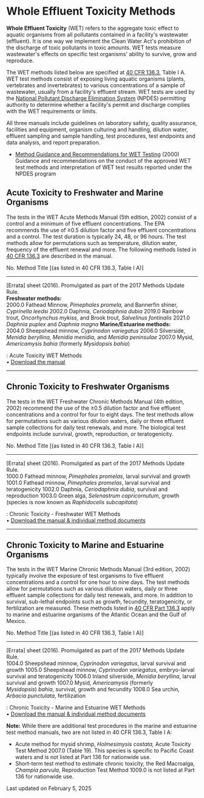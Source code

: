 # Whole Effluent Toxicity Methods

**Whole Effluent Toxicity** (WET) refers to the aggregate toxic effect to aquatic organisms from all pollutants contained in a facility's wastewater (effluent). It is one way we implement the Clean Water Act's prohibition of the discharge of toxic pollutants in toxic amounts. WET tests measure wastewater's effects on specific test organisms' ability to survive, grow and reproduce.

The WET methods listed below are specified at [40 CFR 136.3](https://www.ecfr.gov/current/title-40/chapter-I/subchapter-D/part-136#136.3), Table I A. WET test methods consist of exposing living aquatic organisms (plants, vertebrates and invertebrates) to various concentrations of a sample of wastewater, usually from a facility's effluent stream. WET tests are used by the [National Pollutant Discharge Elimination System](/npdes/permit-limits-whole-effluent-toxicity-wet) (NPDES) permitting authority to determine whether a facility's permit and discharge complies with the WET requirements or limits.

All three manuals include guidelines on laboratory safety, quality assurance, facilities and equipment, organism culturing and handling, dilution water, effluent sampling and sample handling, test procedures, test endpoints and data analysis, and report preparation.

-   [Method Guidance and Recommendations for WET Testing](/cwa-methods/other-support-documents-cwa-methods) (2000)
    Guidance and recommendations on the conduct of the approved WET test methods and interpretation of WET test results reported under the NPDES program

## Acute Toxicity to Freshwater and Marine Organisms

The tests in the WET Acute Methods Manual (5th edition, 2002) consist of a control and a minimum of five effluent concentrations. The EPA recommends the use of ≥0.5 dilution factor and five effluent concentrations and a control. The test duration is typically 24, 48, or 96 hours. The test methods allow for permutations such as temperature, dilution water, frequency of the effluent renewal and more. The following methods listed in [40 CFR 136.3](https://www.ecfr.gov/current/title-40/chapter-I/subchapter-D/part-136#136.3) are described in the manual.

  No.                                                                                       Method Title [(as listed in 40 CFR 136.3, Table I A)] 
  ----------------------------------------------------------------------------------------- ---------------------------------------------------------------------------------
  [Errata]  sheet (2016). Promulgated as part of the 2017 Methods Update Rule.   
  **Freshwater methods:**                                                                   
  2000.0                                                                                    Fathead Minnow, *Pimephales promela,* and Bannerfin shiner, *Cyprinella leedsi*
  2002.0                                                                                    Daphnia, *Ceriodaphnia dubia*
  2019.0                                                                                    Rainbow trout, *Oncorhynchus mykiss,* and Brook trout, *Salvelinus fontinalis*
  2021.0                                                                                    *Daphnia puplex* and *Daphnia magna*
  **Marine/Estuarine methods:**                                                             
  2004.0                                                                                    Sheepshead minnow, *Cyprinodon variegatus*
  2006.0                                                                                    Silverside, *Menidia beryllina,* *Menidia menidia,* and *Menidia peninsulae*
  2007.0                                                                                    Mysid, *Americamysis bahia* (formerly *Mysidopsis bahia*)

  : Acute Toxicity WET Methods\
  • [Download the manual](/cwa-methods/acute-toxicity-wet-methods)

------------------------------------------------------------------------

## Chronic Toxicity to Freshwater Organisms

The tests in the WET Freshwater Chronic Methods Manual (4th edition, 2002) recommend the use of the ≥0.5 dilution factor and five effluent concentrations and a control for four to eight days. The test methods allow for permutations such as various dilution waters, daily or three effluent sample collections for daily test renewals, and more. The biological test endpoints include survival, growth, reproduction, or teratogenicity.

  No.                                                                                       Method Title [(as listed in 40 CFR 136.3, Table I A)] 
  ----------------------------------------------------------------------------------------- ------------------------------------------------------------------------------------------------------
  [Errata]  sheet (2016). Promulgated as part of the 2017 Methods Update Rule.   
  1000.0                                                                                    Fathead minnow, *Pimephales promelas*, larval survival and growth
  1001.0                                                                                    Fathead minnow, *Pimephales promelas*, larval survival and teratogenicity
  1002.0                                                                                    Daphnia, *Ceriodaphnia dubia*, survival and reproduction
  1003.0                                                                                    Green alga, *Selenastrum capricornutum*, growth (species is now known as *Raphidocelis subcapitata*)

  : Chronic Toxicity - Freshwater WET Methods\
  • [Download the manual & individual method
  documents](/cwa-methods/chronic-toxicity-freshwater-wet-methods)

------------------------------------------------------------------------

## Chronic Toxicity to Marine and Estuarine Organisms

The tests in the WET Marine Chronic Methods Manual (3rd edition, 2002) typically involve the exposure of test organisms to five effluent concentrations and a control for one hour to nine days. The test methods allow for permutations such as various dilution waters, daily or three effluent sample collections for daily test renewals, and more. In addition to survival, sub-lethal endpoints such as growth, fecundity, teratogenicity, or fertilization are measured. These methods listed in [40 CFR Part 136.3](https://www.ecfr.gov/current/title-40/chapter-I/subchapter-D/part-136#136.3) apply to marine and estuarine organisms of the Atlantic Ocean and the Gulf of Mexico.

  No.                                                                                       Method Title [(as listed in 40 CFR 136.3, Table I A)] 
  ----------------------------------------------------------------------------------------- ---------------------------------------------------------------------------------------
  [Errata]  sheet (2016). Promulgated as part of the 2017 Methods Update Rule.   
  1004.0                                                                                    Sheepshead minnow, *Cyprinodon variegatus*, larval survival and growth
  1005.0                                                                                    Sheepshead minnow, *Cyprinodon variegatus*, embryo-larval survival and teratogenicity
  1006.0                                                                                    Inland silverside, *Menidia beryllina*, larval survival and growth
  1007.0                                                                                    Mysid, *Americamysis* (formerly *Mysidopsis*) *bahia*, survival, growth and fecundity
  1008.0                                                                                    Sea urchin, *Arbacia punctulata*, fertilization

  : Chronic Toxicity - Marine and Estuarine WET Methods\
  • [Download the manual & individual method
  documents](/cwa-methods/chronic-toxicity-marine-and-estuarine-wet-methods)

**Note:** While there are additional test procedures in the marine and estuarine test method manuals, two are not listed in 40 CFR 136.3, Table
I A:

-   Acute method for mysid shrimp, *Holmesimysis costata,* Acute Toxicity Test Method 2007.0 (Table 19). This species is specific to Pacific Coast waters and is not listed at Part 136 for nationwide use.
-   Short-term test method to estimate chronic toxicity, the Red Macroalga, *Champia parvula,* Reproduction Test Method 1009.0 is not listed at Part 136 for nationwide use.


Last updated on February 5, 2025

